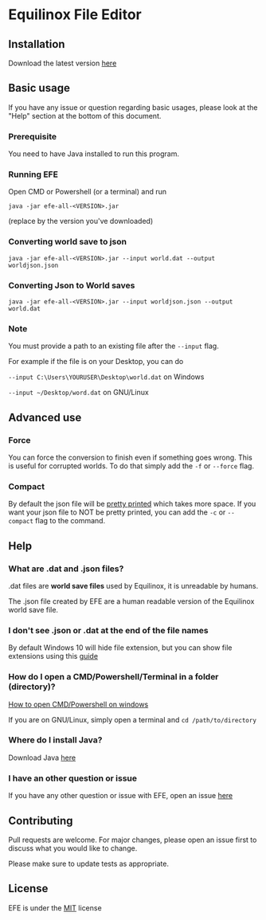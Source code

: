 # Equilinox File Editor

## Installation

Download the latest version [here](https://github.com/Wyn-Price/EFE/releases)

## Basic usage
If you have any issue or question regarding basic usages, please look at the "Help" section at the bottom of this document.

### Prerequisite
You need to have Java installed to run this program.

### Running EFE
Open CMD or Powershell (or a terminal) and run

`java -jar efe-all-<VERSION>.jar` 

(replace <VERSION> by the version you've downloaded)

### Converting world save to json
`java -jar efe-all-<VERSION>.jar --input world.dat --output worldjson.json`

### Converting Json to World saves
`java -jar efe-all-<VERSION>.jar --input worldjson.json --output world.dat`

### Note
You must provide a path to an existing file after the `--input` flag.

For example if the file is on your Desktop, you can do

`--input C:\Users\YOURUSER\Desktop\world.dat` on Windows

`--input ~/Desktop/word.dat` on GNU/Linux

## Advanced use

### Force
You can force the conversion to finish even if something goes wrong. This is useful for corrupted worlds. To do that simply add the `-f` or `--force` flag.

### Compact
By default the json file will be [pretty printed](https://en.wikipedia.org/wiki/Prettyprint) which takes more space. If you want your json file to NOT be pretty printed, you can add the `-c` or `--compact` flag to the command.

## Help

### What are .dat and .json files?
.dat files are **world save files** used by Equilinox, it is unreadable by humans.

The .json file created by EFE are a human readable version of the Equilinox world save file.

### I don't see .json or .dat at the end of the file names
By default Windows 10 will hide file extension, but you can show file extensions using this [guide](https://www.howtogeek.com/205086/beginner-how-to-make-windows-show-file-extensions/)

### How do I open a CMD/Powershell/Terminal in a folder (directory)?

[How to open CMD/Powershell on windows](https://www.thewindowsclub.com/how-to-open-command-prompt-from-right-click-menu)

If you are on GNU/Linux, simply open a terminal and `cd /path/to/directory`

### Where do I install Java?

Download Java [here](https://www.java.com/en/download/)

### I have an other question or issue
If you have any other question or issue with EFE, open an issue [here](https://github.com/Wyn-Price/EFE/issues)

## Contributing
Pull requests are welcome. For major changes, please open an issue first to discuss what you would like to change.

Please make sure to update tests as appropriate.

## License
EFE is under the [MIT](LICENSE) license
